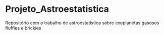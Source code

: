 # Projeto_Astroestatistica
Repositório com o trabalho de astroestatística sobre exoplanetas gasosos fluffies e brickies 
